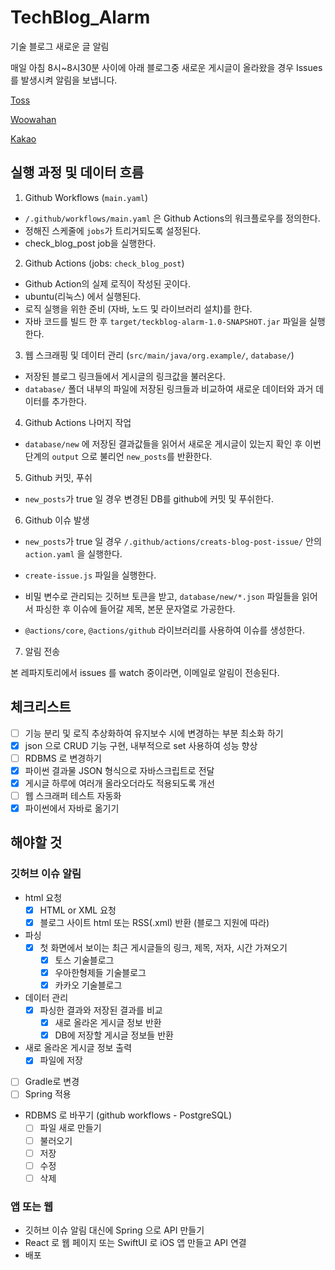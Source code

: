 # TechBlog_Alarm

기술 블로그 새로운 글 알림

매일 아침 8시~8시30분 사이에 아래 블로그중 새로운 게시글이 올라왔을 경우 Issues 를 발생시켜 알림을 보냅니다.

[Toss](https://toss.tech)

[Woowahan](https://techblog.woowahan.com)

[Kakao](https://tech.kakao.com/blog)

## 실행 과정 및 데이터 흐름

1. Github Workflows (`main.yaml`)

- `/.github/workflows/main.yaml` 은 Github Actions의 워크플로우를 정의한다.
- 정해진 스케줄에 `jobs`가 트리거되도록 설정된다.
- check_blog_post job을 실행한다.

2. Github Actions (jobs: `check_blog_post`)

- Github Action의 실제 로직이 작성된 곳이다.
- ubuntu(리눅스) 에서 실행된다.
- 로직 실행을 위한 준비 (자바, 노드 및 라이브러리 설치)를 한다.
- 자바 코드를 빌드 한 후 `target/teckblog-alarm-1.0-SNAPSHOT.jar` 파일을 실행한다.

3. 웹 스크래핑 및 데이터 관리 (`src/main/java/org.example/`, `database/`)

- 저장된 블로그 링크들에서 게시글의 링크값을 불러온다.
- `database/` 폴더 내부의 파일에 저장된 링크들과 비교하여 새로운 데이터와 과거 데이터를 추가한다.

4. Github Actions 나머지 작업

- `database/new` 에 저장된 결과값들을 읽어서 새로운 게시글이 있는지 확인 후 이번 단계의 `output` 으로 불리언 `new_posts`를 반환한다.

5. Github 커밋, 푸쉬

- `new_posts`가 true 일 경우 변경된 DB를 github에 커밋 및 푸쉬한다.

6. Github 이슈 발생

- `new_posts`가 true 일 경우 `/.github/actions/creats-blog-post-issue/` 안의 `action.yaml` 을 실행한다.

- `create-issue.js` 파일을 실행한다.
- 비밀 변수로 관리되는 깃허브 토큰을 받고, `database/new/*.json` 파일들을 읽어서 파싱한 후 이슈에 들어갈 제목, 본문 문자열로 가공한다.
- `@actions/core`, `@actions/github` 라이브러리를 사용하여 이슈를 생성한다.

7. 알림 전송

본 레파지토리에서 issues 를 watch 중이라면, 이메일로 알림이 전송된다.

## 체크리스트

- [ ] 기능 분리 및 로직 추상화하여 유지보수 시에 변경하는 부분 최소화 하기
- [x] json 으로 CRUD 기능 구현, 내부적으로 set 사용하여 성능 향상
- [ ] RDBMS 로 변경하기
- [x] 파이썬 결과물 JSON 형식으로 자바스크립트로 전달
- [x] 게시글 하루에 여러개 올라오더라도 적용되도록 개선
- [ ] 웹 스크래퍼 테스트 자동화
- [x] 파이썬에서 자바로 옮기기

## 해야할 것

### 깃허브 이슈 알림

- html 요청
    - [x] HTML or XML 요청
    - [x] 블로그 사이트 html 또는 RSS(.xml) 반환 (블로그 지원에 따라)

- 파싱
    - [x] 첫 화면에서 보이는 최근 게시글들의 링크, 제목, 저자, 시간 가져오기
        - [x] 토스 기술블로그
        - [x] 우아한형제들 기술블로그
        - [x] 카카오 기술블로그

- 데이터 관리
    - [x] 파싱한 결과와 저장된 결과를 비교
        - [x] 새로 올라온 게시글 정보 반환
        - [x] DB에 저장할 게시글 정보들 반환

- 새로 올라온 게시글 정보 출력
    - [x] 파일에 저장

- [ ] Gradle로 변경
- [ ] Spring 적용

- RDBMS 로 바꾸기 (github workflows - PostgreSQL)
    - [ ] 파일 새로 만들기
    - [ ] 불러오기
    - [ ] 저장
    - [ ] 수정
    - [ ] 삭제

### 앱 또는 웹

- 깃허브 이슈 알림 대신에 Spring 으로 API 만들기
- React 로 웹 페이지 또는 SwiftUI 로 iOS 앱 만들고 API 연결
- 배포
